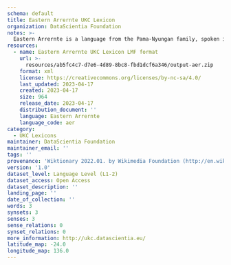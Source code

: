 ```yaml
---
schema: default
title: Eastern Arrernte UKC Lexicon
organization: DataScientia Foundation
notes: >-
  Eastern Arrernte is a language from the Pama-Nyungan family, spoken in Australia. The UKC Lexicon of Eastern Arrernte is represented as a lexico-semantic network. It consists of words, word senses, synsets, as well as sense-level and synset-level relationships.
resources:
  - name: Eastern Arrernte UKC Lexicon LMF format
    url: >-
      resources/ab5fc4c7-d7e6-4d89-8bc8-fbd1dcf6a346/output-aer.zip
    format: xml
    license: https://creativecommons.org/licenses/by-nc-sa/4.0/
    last_updated: 2023-04-17
    created: 2023-04-17
    size: 964
    release_date: 2023-04-17
    distribution_document: ''
    language: Eastern Arrernte
    language_code: aer
category:
  - UKC Lexicons
maintainer: DataScientia Foundation
maintainer_email: ''
tags: ''
provenance: 'Wiktionary 2022.01. by Wikimedia Foundation (http://en.wiktionary.org); Princeton WordNet 2.1 by Princeton University (https://wordnet.princeton.edu)'
version: '1.0'
dataset_level: Language Level (L1-2)
dataset_access: Open Access
dataset_description: ''
landing_page: ''
date_of_collection: ''
words: 3
synsets: 3
senses: 3
sense_relations: 0
synset_relations: 0
more_information: http://ukc.datascientia.eu/
latitude_map: -24.0
longitude_map: 136.0
---
```

